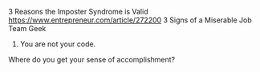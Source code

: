3 Reasons the Imposter Syndrome is Valid
  https://www.entrepreneur.com/article/272200
3 Signs of a Miserable Job
Team Geek

1. You are not your code.

Where do you get your sense of accomplishment?

